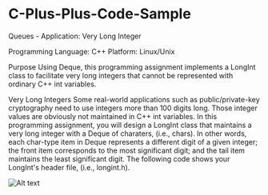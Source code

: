 # C-Plus-Plus-Code-Sample
Queues - Application: Very Long Integer

Programming Language: C++
Platform: Linux/Unix

Purpose
Using Deque, this programming assignment implements a LongInt class to facilitate very long integers that cannot be represented with ordinary C++ int variables.

Very Long Integers
Some real-world applications such as public/private-key cryptography need to use integers more than 100 digits long. Those integer values are obviously not maintained in C++ int variables. In this programming assignment, you will design a LongInt class that maintains a very long integer with a Deque of charaters, (i.e., chars). In other words, each char-type item in Deque represents a different digit of a given integer; the front item corresponds to the most significant digit; and the tail item maintains the least significant digit. The following code shows your LongInt's header file, (i.e., longint.h).


![Alt text](https://github.com/mahokyin/C-Plus-Plus-Code-Sample-01/blob/master/output.png "Optional Title")
